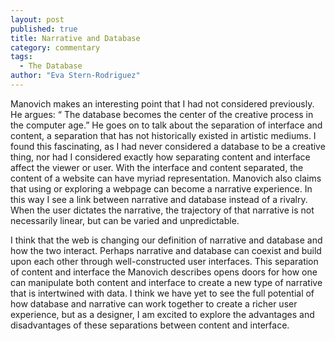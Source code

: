 ```yaml
---
layout: post
published: true
title: Narrative and Database
category: commentary
tags: 
  - The Database
author: "Eva Stern-Rodriguez"
---
```


Manovich makes an interesting point that I had not considered previously.  He argues: “ The database becomes the center of the creative process in the computer age.” He goes on to talk about the separation of interface and content, a separation that has not historically existed in artistic mediums.   I found this fascinating, as I had never considered a database to be a creative thing, nor had I considered exactly how separating content and interface affect the viewer or user.   With the interface and content separated, the content of a website can have myriad representation.  Manovich also claims that using or exploring a webpage can become a narrative experience.  In this way I see a link between narrative and database instead of a rivalry. When the user dictates the narrative, the trajectory of that narrative is not necessarily linear, but can be varied and unpredictable.  

I think that the web is changing our definition of narrative and database and how the two interact.  Perhaps narrative and database can coexist and build upon each other through well-constructed user interfaces.  This separation of content and interface the Manovich describes opens doors for how one can manipulate both content and interface to create a new type of narrative that is intertwined with data.  I think we have yet to see the full potential of how database and narrative can work together to create a richer user experience, but as a designer, I am excited to explore the advantages and disadvantages of these separations between content and interface.  
